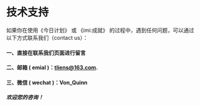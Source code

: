 # 技术支持

如果你在使用《今日计划》 或 《imi:成就》 的过程中，遇到任何问题，可以通过以下方式联系我们（contact us）：

#### 一、直接在联系我们页面进行留言
#### 二、邮箱 ( emial )：tliens@163.com.
#### 三、微信 ( wechat )：Von_Quinn

##### 欢迎您的咨询！
